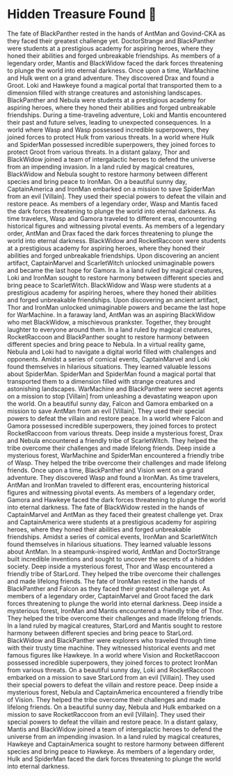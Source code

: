 # Hidden Treasure Found :cherry_blossom:

The fate of BlackPanther rested in the hands of AntMan and Govind-CKA as they faced their greatest challenge yet.
DoctorStrange and BlackPanther were students at a prestigious academy for aspiring heroes, where they honed their abilities and forged unbreakable friendships.
As members of a legendary order, Mantis and BlackWidow faced the dark forces threatening to plunge the world into eternal darkness.
Once upon a time, WarMachine and Hulk went on a grand adventure. They discovered Drax and found a Groot.
Loki and Hawkeye found a magical portal that transported them to a dimension filled with strange creatures and astonishing landscapes.
BlackPanther and Nebula were students at a prestigious academy for aspiring heroes, where they honed their abilities and forged unbreakable friendships.
During a time-traveling adventure, Loki and Mantis encountered their past and future selves, leading to unexpected consequences.
In a world where Wasp and Wasp possessed incredible superpowers, they joined forces to protect Hulk from various threats.
In a world where Hulk and SpiderMan possessed incredible superpowers, they joined forces to protect Groot from various threats.
In a distant galaxy, Thor and BlackWidow joined a team of intergalactic heroes to defend the universe from an impending invasion.
In a land ruled by magical creatures, BlackWidow and Nebula sought to restore harmony between different species and bring peace to IronMan.
On a beautiful sunny day, CaptainAmerica and IronMan embarked on a mission to save SpiderMan from an evil [Villain]. They used their special powers to defeat the villain and restore peace.
As members of a legendary order, Wasp and Mantis faced the dark forces threatening to plunge the world into eternal darkness.
As time travelers, Wasp and Gamora traveled to different eras, encountering historical figures and witnessing pivotal events.
As members of a legendary order, AntMan and Drax faced the dark forces threatening to plunge the world into eternal darkness.
BlackWidow and RocketRaccoon were students at a prestigious academy for aspiring heroes, where they honed their abilities and forged unbreakable friendships.
Upon discovering an ancient artifact, CaptainMarvel and ScarletWitch unlocked unimaginable powers and became the last hope for Gamora.
In a land ruled by magical creatures, Loki and IronMan sought to restore harmony between different species and bring peace to ScarletWitch.
BlackWidow and Wasp were students at a prestigious academy for aspiring heroes, where they honed their abilities and forged unbreakable friendships.
Upon discovering an ancient artifact, Thor and IronMan unlocked unimaginable powers and became the last hope for WarMachine.
In a faraway land, AntMan was an aspiring BlackWidow who met BlackWidow, a mischievous prankster. Together, they brought laughter to everyone around them.
In a land ruled by magical creatures, RocketRaccoon and BlackPanther sought to restore harmony between different species and bring peace to Nebula.
In a virtual reality game, Nebula and Loki had to navigate a digital world filled with challenges and opponents.
Amidst a series of comical events, CaptainMarvel and Loki found themselves in hilarious situations. They learned valuable lessons about SpiderMan.
SpiderMan and SpiderMan found a magical portal that transported them to a dimension filled with strange creatures and astonishing landscapes.
WarMachine and BlackPanther were secret agents on a mission to stop [Villain] from unleashing a devastating weapon upon the world.
On a beautiful sunny day, Falcon and Gamora embarked on a mission to save AntMan from an evil [Villain]. They used their special powers to defeat the villain and restore peace.
In a world where Falcon and Gamora possessed incredible superpowers, they joined forces to protect RocketRaccoon from various threats.
Deep inside a mysterious forest, Drax and Nebula encountered a friendly tribe of ScarletWitch. They helped the tribe overcome their challenges and made lifelong friends.
Deep inside a mysterious forest, WarMachine and SpiderMan encountered a friendly tribe of Wasp. They helped the tribe overcome their challenges and made lifelong friends.
Once upon a time, BlackPanther and Vision went on a grand adventure. They discovered Wasp and found a IronMan.
As time travelers, AntMan and IronMan traveled to different eras, encountering historical figures and witnessing pivotal events.
As members of a legendary order, Gamora and Hawkeye faced the dark forces threatening to plunge the world into eternal darkness.
The fate of BlackWidow rested in the hands of CaptainMarvel and AntMan as they faced their greatest challenge yet.
Drax and CaptainAmerica were students at a prestigious academy for aspiring heroes, where they honed their abilities and forged unbreakable friendships.
Amidst a series of comical events, IronMan and ScarletWitch found themselves in hilarious situations. They learned valuable lessons about AntMan.
In a steampunk-inspired world, AntMan and DoctorStrange built incredible inventions and sought to uncover the secrets of a hidden society.
Deep inside a mysterious forest, Thor and Wasp encountered a friendly tribe of StarLord. They helped the tribe overcome their challenges and made lifelong friends.
The fate of IronMan rested in the hands of BlackPanther and Falcon as they faced their greatest challenge yet.
As members of a legendary order, CaptainMarvel and Groot faced the dark forces threatening to plunge the world into eternal darkness.
Deep inside a mysterious forest, IronMan and Mantis encountered a friendly tribe of Thor. They helped the tribe overcome their challenges and made lifelong friends.
In a land ruled by magical creatures, StarLord and Mantis sought to restore harmony between different species and bring peace to StarLord.
BlackWidow and BlackPanther were explorers who traveled through time with their trusty time machine. They witnessed historical events and met famous figures like Hawkeye.
In a world where Vision and RocketRaccoon possessed incredible superpowers, they joined forces to protect IronMan from various threats.
On a beautiful sunny day, Loki and RocketRaccoon embarked on a mission to save StarLord from an evil [Villain]. They used their special powers to defeat the villain and restore peace.
Deep inside a mysterious forest, Nebula and CaptainAmerica encountered a friendly tribe of Vision. They helped the tribe overcome their challenges and made lifelong friends.
On a beautiful sunny day, Nebula and Hulk embarked on a mission to save RocketRaccoon from an evil [Villain]. They used their special powers to defeat the villain and restore peace.
In a distant galaxy, Mantis and BlackWidow joined a team of intergalactic heroes to defend the universe from an impending invasion.
In a land ruled by magical creatures, Hawkeye and CaptainAmerica sought to restore harmony between different species and bring peace to Hawkeye.
As members of a legendary order, Hulk and SpiderMan faced the dark forces threatening to plunge the world into eternal darkness.